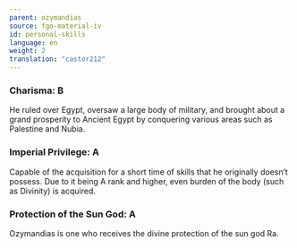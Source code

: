 ```yaml
---
parent: ozymandias
source: fgo-material-iv
id: personal-skills
language: en
weight: 2
translation: "castor212"
---
```


### Charisma: B

He ruled over Egypt, oversaw a large body of military, and brought about a grand prosperity to Ancient Egypt by conquering various areas such as Palestine and Nubia.

### Imperial Privilege: A

Capable of the acquisition for a short time of skills that he originally doesn’t possess.
Due to it being A rank and higher, even burden of the body (such as Divinity) is acquired.

### Protection of the Sun God: A

Ozymandias is one who receives the divine protection of the sun god Ra.
